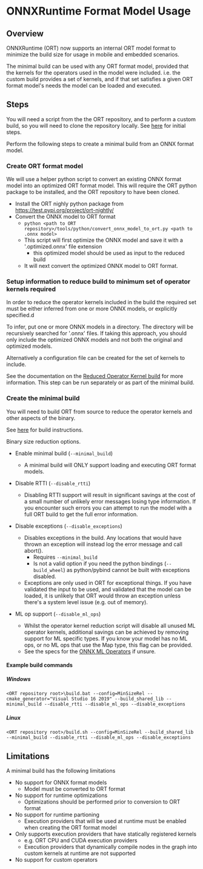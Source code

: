 # ONNXRuntime Format Model Usage

## Overview

ONNXRuntime (ORT) now supports an internal ORT model format to minimize the build size for usage in mobile and embedded scenarios.

The minimal build can be used with any ORT format model, provided that the kernels for the operators used in the model were included. i.e. the custom build provides a set of kernels, and if that set satisfies a given ORT format model's needs the model can be loaded and executed. 

## Steps

You will need a script from the the ORT repository, and to perform a custom build, so you will need to clone the repository locally. See [here](https://github.com/microsoft/onnxruntime/blob/master/BUILD.md#prerequisites) for initial steps.

Perform the following steps to create a minimal build from an ONNX format model.

### Create ORT format model

We will use a helper python script to convert an existing ONNX format model into an optimized ORT format model.
This will require the ORT python package to be installed, and the ORT repository to have been cloned.

  - Install the ORT nighly python package from https://test.pypi.org/project/ort-nightly/
  - Convert the ONNX model to ORT format
    - `python <path to ORT repository>/tools/python/convert_onnx_model_to_ort.py <path to .onnx model>`
    - This script will first optimize the ONNX model and save it with a '.optimized.onnx' file extension
      - this optimized model should be used as input to the reduced build
    - It will next convert the optimized ONNX model to ORT format.

### Setup information to reduce build to minimum set of operator kernels required

In order to reduce the operator kernels included in the build the required set must be either inferred from one or more ONNX models, or explicitly specified.d

To infer, put one or more ONNX models in a directory. The directory will be recursively searched for '.onnx' files. If taking this approach, you should only include the optimized ONNX models and not both the original and optimized models.

Alternatively a configuration file can be created for the set of kernels to include. 

See the documentation on the [Reduced Operator Kernel build](Reduced_Operator_Kernel_build.md) for more information. This step can be run separately or as part of the minimal build.

### Create the minimal build

You will need to build ORT from source to reduce the operator kernels and other aspects of the binary. 

See [here](https://github.com/microsoft/onnxruntime/blob/master/BUILD.md#start-baseline-cpu) for build instructions. 

Binary size reduction options.
  - Enable minimal build (`--minimal_build`)
    - A minimal build will ONLY support loading and executing ORT format models.

  - Disable RTTI (`--disable_rtti`)
    - Disabling RTTI support will result in significant savings at the cost of a small number of unlikely error messages losing type information. If you encounter such errors you can attempt to run the model with a full ORT build to get the full error information.

  - Disable exceptions (`--disable_exceptions`)
    - Disables exceptions in the build. Any locations that would have thrown an exception will instead log the error message and call abort(). 
        - Requires `--minimal_build`
        - Is not a valid option if you need the python bindings (`--build_wheel`) as python/pybind cannot be built with exceptions disabled.
    - Exceptions are only used in ORT for exceptional things. If you have validated the input to be used, and validated that the model can be loaded, it is unlikely that ORT would throw an exception unless there's a system level issue (e.g. out of memory). 

  - ML op support (`--disable_ml_ops`)
    - Whilst the operator kernel reduction script will disable all unused ML operator kernels, additional savings can be achieved by removing support for ML specific types. If you know your model has no ML ops, or no ML ops that use the Map type, this flag can be provided. 
    - See the specs for the [ONNX ML Operators](https://github.com/onnx/onnx/blob/master/docs/Operators-ml.md) if unsure.


#### Example build commands

##### Windows

`<ORT repository root>\build.bat --config=MinSizeRel --cmake_generator="Visual Studio 16 2019" --build_shared_lib --minimal_build --disable_rtti --disable_ml_ops --disable_exceptions`

##### Linux

`<ORT repository root>/build.sh --config=MinSizeRel --build_shared_lib --minimal_build --disable_rtti --disable_ml_ops --disable_exceptions`

## Limitations

A minimal build has the following limitations
  - No support for ONNX format models
    - Model must be converted to ORT format
  - No support for runtime optimizations
    - Optimizations should be performed prior to conversion to ORT format
  - No support for runtime partioning
    - Execution providers that will be used at runtime must be enabled when creating the ORT format model
  - Only supports execution providers that have statically registered kernels
    - e.g. ORT CPU and CUDA execution providers
    - Execution providers that dynamically compile nodes in the graph into custom kernels at runtime are not supported
  - No support for custom operators

